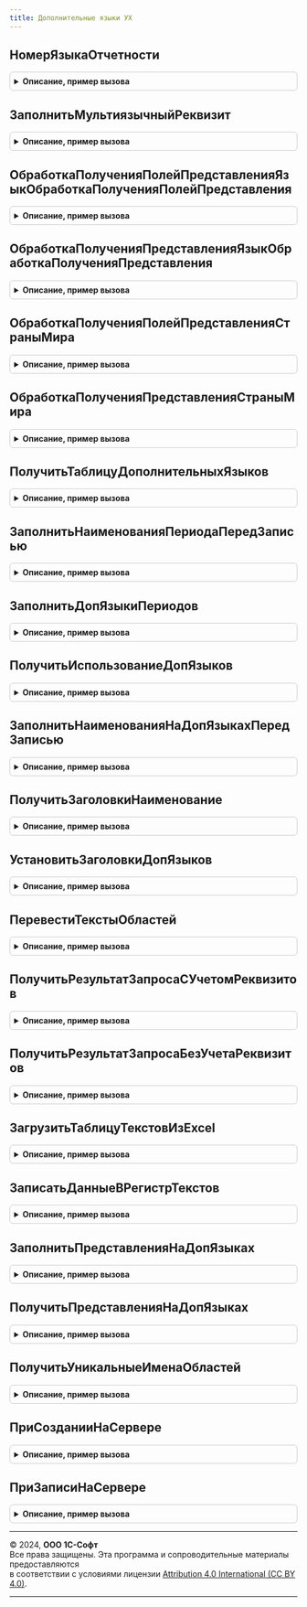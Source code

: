 ```yaml
---
title: Дополнительные языки УХ
---
```



## НомерЯзыкаОтчетности
<details style="margin: 1em 0; padding: 0.5em; border: 1px solid #ccc; border-radius: 6px;">

<summary style="font-weight: bold; cursor: pointer;">Описание, пример вызова</summary>

```bsl

Функция НомерЯзыкаОтчетности() Экспорт
```

Пример вызова
```bsl
Результат = ДополнительныеЯзыкиУХ.НомерЯзыкаОтчетности() 
```
</details>

## ЗаполнитьМультиязычныйРеквизит
<details style="margin: 1em 0; padding: 0.5em; border: 1px solid #ccc; border-radius: 6px;">

<summary style="font-weight: bold; cursor: pointer;">Описание, пример вызова</summary>

```bsl

// Для вызова из обработчика ПриНачальномЗаполненииЭлементов.
// Заполняет колонки с именами ИмяРеквизита_<КодЯзыка> текстовыми значениями для указанных кодов языков.
//
// Параметры:
//  Элемент        - СтрокаТаблицыЗначений - заполняемая строка таблицы. С колонками ИмяРеквизита_КодЯзыка.
//  ИмяРеквизита   - Строка -  имя реквизита. Например, "Наименование"
//  ИсходнаяСтрока - Строка - строка в формате НСтр. Например, "ru = 'Сообщение на русском'; en = 'English message'".
//  КодыЯзыков     - Массив - коды языков, на которых нужно заполнить строки.
//
// Пример:
//
//  МультиязычностьСервер.ЗаполнитьМультиязычныйРеквизит(Элемент, "Наименование", "ru = 'Сообщение на русском'; en =
//  'English message'", КодыЯзыков);
//
Процедура ЗаполнитьМультиязычныйРеквизит(Элемент, ИмяРеквизита, ИсходнаяСтрока, КодыЯзыков = Неопределено) Экспорт
```

Пример вызова
```bsl
ДополнительныеЯзыкиУХ.ЗаполнитьМультиязычныйРеквизит(Элемент, ИмяРеквизита, ИсходнаяСтрока, КодыЯзыков);
```
</details>

## ОбработкаПолученияПолейПредставленияЯзыкОбработкаПолученияПолейПредставления
<details style="margin: 1em 0; padding: 0.5em; border: 1px solid #ccc; border-radius: 6px;">

<summary style="font-weight: bold; cursor: pointer;">Описание, пример вызова</summary>

```bsl

Процедура ОбработкаПолученияПолейПредставленияЯзыкОбработкаПолученияПолейПредставления(Источник, Поля, СтандартнаяОбработка) Экспорт
```

Пример вызова
```bsl
ДополнительныеЯзыкиУХ.ОбработкаПолученияПолейПредставленияЯзыкОбработкаПолученияПолейПредставления(Источник, Поля, СтандартнаяОбработка) 
```
</details>

## ОбработкаПолученияПредставленияЯзыкОбработкаПолученияПредставления
<details style="margin: 1em 0; padding: 0.5em; border: 1px solid #ccc; border-radius: 6px;">

<summary style="font-weight: bold; cursor: pointer;">Описание, пример вызова</summary>

```bsl

Процедура ОбработкаПолученияПредставленияЯзыкОбработкаПолученияПредставления(Источник, Данные, Представление, СтандартнаяОбработка) Экспорт
```

Пример вызова
```bsl
ДополнительныеЯзыкиУХ.ОбработкаПолученияПредставленияЯзыкОбработкаПолученияПредставления(Источник, Данные, Представление, СтандартнаяОбработка) 
```
</details>

## ОбработкаПолученияПолейПредставленияСтраныМира
<details style="margin: 1em 0; padding: 0.5em; border: 1px solid #ccc; border-radius: 6px;">

<summary style="font-weight: bold; cursor: pointer;">Описание, пример вызова</summary>

```bsl

Процедура ОбработкаПолученияПолейПредставленияСтраныМира(Источник, Поля, СтандартнаяОбработка) Экспорт
```

Пример вызова
```bsl
ДополнительныеЯзыкиУХ.ОбработкаПолученияПолейПредставленияСтраныМира(Источник, Поля, СтандартнаяОбработка) 
```
</details>

## ОбработкаПолученияПредставленияСтраныМира
<details style="margin: 1em 0; padding: 0.5em; border: 1px solid #ccc; border-radius: 6px;">

<summary style="font-weight: bold; cursor: pointer;">Описание, пример вызова</summary>

```bsl

Процедура ОбработкаПолученияПредставленияСтраныМира(Источник, Данные, Представление, СтандартнаяОбработка) Экспорт
```

Пример вызова
```bsl
ДополнительныеЯзыкиУХ.ОбработкаПолученияПредставленияСтраныМира(Источник, Данные, Представление, СтандартнаяОбработка) 
```
</details>

## ПолучитьТаблицуДополнительныхЯзыков
<details style="margin: 1em 0; padding: 0.5em; border: 1px solid #ccc; border-radius: 6px;">

<summary style="font-weight: bold; cursor: pointer;">Описание, пример вызова</summary>

```bsl

Функция ПолучитьТаблицуДополнительныхЯзыков() Экспорт
```

Пример вызова
```bsl
Результат = ДополнительныеЯзыкиУХ.ПолучитьТаблицуДополнительныхЯзыков() 
```
</details>

## ЗаполнитьНаименованияПериодаПередЗаписью
<details style="margin: 1em 0; padding: 0.5em; border: 1px solid #ccc; border-radius: 6px;">

<summary style="font-weight: bold; cursor: pointer;">Описание, пример вызова</summary>

```bsl

Процедура ЗаполнитьНаименованияПериодаПередЗаписью(Источник, Отказ) Экспорт
```

Пример вызова
```bsl
ДополнительныеЯзыкиУХ.ЗаполнитьНаименованияПериодаПередЗаписью(Источник, Отказ) 
```
</details>

## ЗаполнитьДопЯзыкиПериодов
<details style="margin: 1em 0; padding: 0.5em; border: 1px solid #ccc; border-radius: 6px;">

<summary style="font-weight: bold; cursor: pointer;">Описание, пример вызова</summary>

```bsl

Процедура ЗаполнитьДопЯзыкиПериодов() Экспорт
```

Пример вызова
```bsl
ДополнительныеЯзыкиУХ.ЗаполнитьДопЯзыкиПериодов() 
```
</details>

## ПолучитьИспользованиеДопЯзыков
<details style="margin: 1em 0; padding: 0.5em; border: 1px solid #ccc; border-radius: 6px;">

<summary style="font-weight: bold; cursor: pointer;">Описание, пример вызова</summary>

```bsl

Функция ПолучитьИспользованиеДопЯзыков(ОтборМетаданныеПолноеИмя = Неопределено) Экспорт
```

Пример вызова
```bsl
Результат = ДополнительныеЯзыкиУХ.ПолучитьИспользованиеДопЯзыков(ОтборМетаданныеПолноеИмя);
```
</details>

## ЗаполнитьНаименованияНаДопЯзыкахПередЗаписью
<details style="margin: 1em 0; padding: 0.5em; border: 1px solid #ccc; border-radius: 6px;">

<summary style="font-weight: bold; cursor: pointer;">Описание, пример вызова</summary>

```bsl

Процедура ЗаполнитьНаименованияНаДопЯзыкахПередЗаписью(Источник, Отказ) Экспорт
```

Пример вызова
```bsl
ДополнительныеЯзыкиУХ.ЗаполнитьНаименованияНаДопЯзыкахПередЗаписью(Источник, Отказ) 
```
</details>

## ПолучитьЗаголовкиНаименование
<details style="margin: 1em 0; padding: 0.5em; border: 1px solid #ccc; border-radius: 6px;">

<summary style="font-weight: bold; cursor: pointer;">Описание, пример вызова</summary>

```bsl

Функция ПолучитьЗаголовкиНаименование() Экспорт
```

Пример вызова
```bsl
Результат = ДополнительныеЯзыкиУХ.ПолучитьЗаголовкиНаименование() 
```
</details>

## УстановитьЗаголовкиДопЯзыков
<details style="margin: 1em 0; padding: 0.5em; border: 1px solid #ccc; border-radius: 6px;">

<summary style="font-weight: bold; cursor: pointer;">Описание, пример вызова</summary>

```bsl

Процедура УстановитьЗаголовкиДопЯзыков(Форма) Экспорт
```

Пример вызова
```bsl
ДополнительныеЯзыкиУХ.УстановитьЗаголовкиДопЯзыков(Форма) 
```
</details>

## ПеревестиТекстыОбластей
<details style="margin: 1em 0; padding: 0.5em; border: 1px solid #ccc; border-radius: 6px;">

<summary style="font-weight: bold; cursor: pointer;">Описание, пример вызова</summary>

```bsl

Процедура ПеревестиТекстыОбластей(ТабДок,НомерИсходногоЯзыка,НомерНовогоЯзыка,ВидОтчета=Неопределено,ТекТаблицаЯзыков=Неопределено) Экспорт
```

Пример вызова
```bsl
ДополнительныеЯзыкиУХ.ПеревестиТекстыОбластей(ТабДок, НомерИсходногоЯзыка, НомерНовогоЯзыка, ВидОтчета, ТекТаблицаЯзыков);
```
</details>

## ПолучитьРезультатЗапросаСУчетомРеквизитов
<details style="margin: 1em 0; padding: 0.5em; border: 1px solid #ccc; border-radius: 6px;">

<summary style="font-weight: bold; cursor: pointer;">Описание, пример вызова</summary>

```bsl

Функция ПолучитьРезультатЗапросаСУчетомРеквизитов(ТабДок,НомерИсходногоЯзыка,НомерНовогоЯзыка,ВидОтчета,ТекТаблицаЯзыков=Неопределено) Экспорт
```

Пример вызова
```bsl
Результат = ДополнительныеЯзыкиУХ.ПолучитьРезультатЗапросаСУчетомРеквизитов(ТабДок, НомерИсходногоЯзыка, НомерНовогоЯзыка, ВидОтчета, ТекТаблицаЯзыков);
```
</details>

## ПолучитьРезультатЗапросаБезУчетаРеквизитов
<details style="margin: 1em 0; padding: 0.5em; border: 1px solid #ccc; border-radius: 6px;">

<summary style="font-weight: bold; cursor: pointer;">Описание, пример вызова</summary>

```bsl

Функция ПолучитьРезультатЗапросаБезУчетаРеквизитов(ТабДок,НомерИсходногоЯзыка,НомерНовогоЯзыка,ТекТаблицаЯзыков=Неопределено) Экспорт
```

Пример вызова
```bsl
Результат = ДополнительныеЯзыкиУХ.ПолучитьРезультатЗапросаБезУчетаРеквизитов(ТабДок, НомерИсходногоЯзыка, НомерНовогоЯзыка, ТекТаблицаЯзыков);
```
</details>

## ЗагрузитьТаблицуТекстовИзExcel
<details style="margin: 1em 0; padding: 0.5em; border: 1px solid #ccc; border-radius: 6px;">

<summary style="font-weight: bold; cursor: pointer;">Описание, пример вызова</summary>

```bsl

Функция ЗагрузитьТаблицуТекстовИзExcel(АдресХранилища, ИмяЛиста, Расширение) Экспорт
```

Пример вызова
```bsl
Результат = ДополнительныеЯзыкиУХ.ЗагрузитьТаблицуТекстовИзExcel(АдресХранилища, ИмяЛиста, Расширение) 
```
</details>

## ЗаписатьДанныеВРегистрТекстов
<details style="margin: 1em 0; padding: 0.5em; border: 1px solid #ccc; border-radius: 6px;">

<summary style="font-weight: bold; cursor: pointer;">Описание, пример вызова</summary>

```bsl

Процедура ЗаписатьДанныеВРегистрТекстов(ТаблицаДанных) Экспорт
```

Пример вызова
```bsl
ДополнительныеЯзыкиУХ.ЗаписатьДанныеВРегистрТекстов(ТаблицаДанных) 
```
</details>

## ЗаполнитьПредставленияНаДопЯзыках
<details style="margin: 1em 0; padding: 0.5em; border: 1px solid #ccc; border-radius: 6px;">

<summary style="font-weight: bold; cursor: pointer;">Описание, пример вызова</summary>

```bsl

Процедура ЗаполнитьПредставленияНаДопЯзыках(ТабДопЯзыки, Наименование) Экспорт
```

Пример вызова
```bsl
ДополнительныеЯзыкиУХ.ЗаполнитьПредставленияНаДопЯзыках(ТабДопЯзыки, Наименование) 
```
</details>

## ПолучитьПредставленияНаДопЯзыках
<details style="margin: 1em 0; padding: 0.5em; border: 1px solid #ccc; border-radius: 6px;">

<summary style="font-weight: bold; cursor: pointer;">Описание, пример вызова</summary>

```bsl

Функция ПолучитьПредставленияНаДопЯзыках(Наименование) Экспорт
```

Пример вызова
```bsl
Результат = ДополнительныеЯзыкиУХ.ПолучитьПредставленияНаДопЯзыках(Наименование) 
```
</details>

## ПолучитьУникальныеИменаОбластей
<details style="margin: 1em 0; padding: 0.5em; border: 1px solid #ccc; border-radius: 6px;">

<summary style="font-weight: bold; cursor: pointer;">Описание, пример вызова</summary>

```bsl

Функция ПолучитьУникальныеИменаОбластей(ВидОтчета=Неопределено) Экспорт
```

Пример вызова
```bsl
Результат = ДополнительныеЯзыкиУХ.ПолучитьУникальныеИменаОбластей(ВидОтчета);
```
</details>

## ПриСозданииНаСервере
<details style="margin: 1em 0; padding: 0.5em; border: 1px solid #ccc; border-radius: 6px;">

<summary style="font-weight: bold; cursor: pointer;">Описание, пример вызова</summary>

```bsl

Процедура ПриСозданииНаСервере(Форма, Отказ, СтандартнаяОбработка) Экспорт
```

Пример вызова
```bsl
ДополнительныеЯзыкиУХ.ПриСозданииНаСервере(Форма, Отказ, СтандартнаяОбработка) 
```
</details>

## ПриЗаписиНаСервере
<details style="margin: 1em 0; padding: 0.5em; border: 1px solid #ccc; border-radius: 6px;">

<summary style="font-weight: bold; cursor: pointer;">Описание, пример вызова</summary>

```bsl

Процедура ПриЗаписиНаСервере(Форма, Отказ, ТекущийОбъект, ПараметрыЗаписи) Экспорт
```

Пример вызова
```bsl
ДополнительныеЯзыкиУХ.ПриЗаписиНаСервере(Форма, Отказ, ТекущийОбъект, ПараметрыЗаписи) 
```
</details>

---

© 2024, **ООО 1С-Софт**  
Все права защищены. Эта программа и сопроводительные материалы предоставляются  
в соответствии с условиями лицензии [Attribution 4.0 International (CC BY 4.0)](https://creativecommons.org/licenses/by/4.0/legalcode).

---
